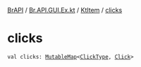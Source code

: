 [BrAPI](../../index.md) / [Br.API.GUI.Ex.kt](../index.md) / [KtItem](index.md) / [clicks](./clicks.md)

# clicks

`val clicks: `[`MutableMap`](https://kotlinlang.org/api/latest/jvm/stdlib/kotlin.collections/-mutable-map/index.html)`<`[`ClickType`](https://hub.spigotmc.org/javadocs/spigot/org/bukkit/event/inventory/ClickType.html)`, `[`Click`](../-click.md)`>`